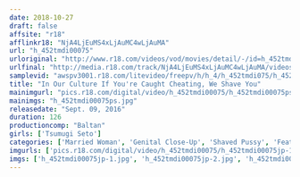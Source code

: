 ```yaml
---
date: 2018-10-27
draft: false
affsite: "r18"
afflinkr18: "NjA4LjEuMS4xLjAuMC4wLjAuMA"
url: "h_452tmdi00075"
urloriginal: "http://www.r18.com/videos/vod/movies/detail/-/id=h_452tmdi00075"
urlfinal: "http://media.r18.com/track/NjA4LjEuMS4xLjAuMC4wLjAuMA/videos/vod/movies/detail/-/id=h_452tmdi00075"
samplevid: "awspv3001.r18.com/litevideo/freepv/h/h_4/h_452tmdi075/h_452tmdi075_dmb_w.mp4"
title: "In Our Culture If You're Caught Cheating, We Shave You"
mainimgurl: "pics.r18.com/digital/video/h_452tmdi00075/h_452tmdi00075ps.jpg"
mainimgs: "h_452tmdi00075ps.jpg"
releasedate: "Sept. 09, 2016"
duration: 126
productioncomp: "Baltan"
girls: ['Tsumugi Seto']
categories: ['Married Woman', 'Genital Close-Up', 'Shaved Pussy', 'Featured Actress', 'Hi-Def']
imgurls: ['pics.r18.com/digital/video/h_452tmdi00075/h_452tmdi00075jp-1.jpg', 'pics.r18.com/digital/video/h_452tmdi00075/h_452tmdi00075jp-2.jpg', 'pics.r18.com/digital/video/h_452tmdi00075/h_452tmdi00075jp-3.jpg', 'pics.r18.com/digital/video/h_452tmdi00075/h_452tmdi00075jp-4.jpg', 'pics.r18.com/digital/video/h_452tmdi00075/h_452tmdi00075jp-5.jpg', 'pics.r18.com/digital/video/h_452tmdi00075/h_452tmdi00075jp-6.jpg', 'pics.r18.com/digital/video/h_452tmdi00075/h_452tmdi00075jp-7.jpg', 'pics.r18.com/digital/video/h_452tmdi00075/h_452tmdi00075jp-8.jpg', 'pics.r18.com/digital/video/h_452tmdi00075/h_452tmdi00075jp-9.jpg', 'pics.r18.com/digital/video/h_452tmdi00075/h_452tmdi00075jp-10.jpg', 'pics.r18.com/digital/video/h_452tmdi00075/h_452tmdi00075jp-11.jpg', 'pics.r18.com/digital/video/h_452tmdi00075/h_452tmdi00075jp-12.jpg', 'pics.r18.com/digital/video/h_452tmdi00075/h_452tmdi00075jp-13.jpg', 'pics.r18.com/digital/video/h_452tmdi00075/h_452tmdi00075jp-14.jpg', 'pics.r18.com/digital/video/h_452tmdi00075/h_452tmdi00075jp-15.jpg', 'pics.r18.com/digital/video/h_452tmdi00075/h_452tmdi00075jp-16.jpg', 'pics.r18.com/digital/video/h_452tmdi00075/h_452tmdi00075jp-17.jpg', 'pics.r18.com/digital/video/h_452tmdi00075/h_452tmdi00075jp-18.jpg', 'pics.r18.com/digital/video/h_452tmdi00075/h_452tmdi00075jp-19.jpg', 'pics.r18.com/digital/video/h_452tmdi00075/h_452tmdi00075jp-20.jpg']
imgs: ['h_452tmdi00075jp-1.jpg', 'h_452tmdi00075jp-2.jpg', 'h_452tmdi00075jp-3.jpg', 'h_452tmdi00075jp-4.jpg', 'h_452tmdi00075jp-5.jpg', 'h_452tmdi00075jp-6.jpg', 'h_452tmdi00075jp-7.jpg', 'h_452tmdi00075jp-8.jpg', 'h_452tmdi00075jp-9.jpg', 'h_452tmdi00075jp-10.jpg', 'h_452tmdi00075jp-11.jpg', 'h_452tmdi00075jp-12.jpg', 'h_452tmdi00075jp-13.jpg', 'h_452tmdi00075jp-14.jpg', 'h_452tmdi00075jp-15.jpg', 'h_452tmdi00075jp-16.jpg', 'h_452tmdi00075jp-17.jpg', 'h_452tmdi00075jp-18.jpg', 'h_452tmdi00075jp-19.jpg', 'h_452tmdi00075jp-20.jpg']
---
```

